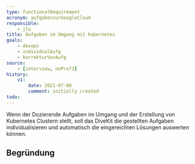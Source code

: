 ```yaml
---
type: functionalRequirement
acronym: aufgabenzurGoogleCloud
responsible: 
    - jlü
title: Aufgaben im Umgang mit Kubernetes
goals: 
    - devops
    - individualAufg
    - korrekturVonAufg
source:
    - [interview, nnProf3]
history:
    v1:
        date: 2021-07-08
        comment: initially created
todo: 
---
```


Wenn der Dozierende Aufgaben im Umgang und der Erstellung von Kubernetes Clustern stellt, soll das DiveKit die gestellten Aufgaben 
individualisieren und automatisch die eingereichten Lösungen auswerten können. 


## Begründung

